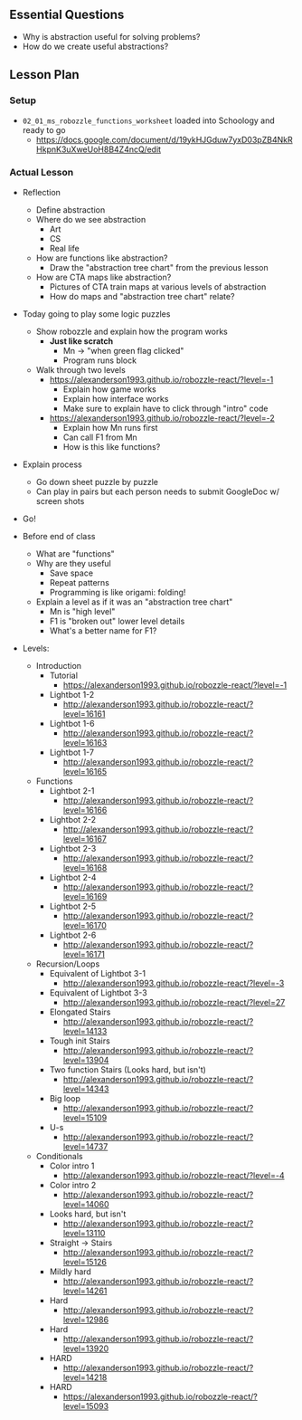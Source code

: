 ## Essential Questions

- Why is abstraction useful for solving problems?
- How do we create useful abstractions?

## Lesson Plan

### Setup

- `02_01_ms_robozzle_functions_worksheet` loaded into Schoology and ready to go
    - https://docs.google.com/document/d/19ykHJGduw7yxD03pZB4NkRHkpnK3uXweUoH8B4Z4ncQ/edit

### Actual Lesson

- Reflection
    - Define abstraction
    - Where do we see abstraction
        - Art
        - CS
        - Real life
    - How are functions like abstraction?
        - Draw the "abstraction tree chart" from the previous lesson
    - How are CTA maps like abstraction?
        - Pictures of CTA train maps at various levels of abstraction
        - How do maps and "abstraction tree chart" relate?
- Today going to play some logic puzzles
    - Show robozzle and explain how the program works
        - **Just like scratch**
            - Mn -> "when green flag clicked"
            - Program runs block 
    - Walk through two levels
        - https://alexanderson1993.github.io/robozzle-react/?level=-1
            - Explain how game works
            - Explain how interface works
            - Make sure to explain have to click through "intro" code
        - https://alexanderson1993.github.io/robozzle-react/?level=-2
            - Explain how Mn runs first
            - Can call F1 from Mn
            - How is this like functions?
- Explain process
    - Go down sheet puzzle by puzzle
    - Can play in pairs but each person needs to submit GoogleDoc w/ screen shots
- Go!
- Before end of class
    - What are "functions"
    - Why are they useful
        - Save space
        - Repeat patterns
        - Programming is like origami: folding!
    - Explain a level as if it was an "abstraction tree chart"
        - Mn is "high level"
        - F1 is "broken out" lower level details
        - What's a better name for F1?

- Levels:
    - Introduction
        - Tutorial
            - https://alexanderson1993.github.io/robozzle-react/?level=-1
        - Lightbot 1-2
            - http://alexanderson1993.github.io/robozzle-react/?level=16161
        - Lightbot 1-6
            - http://alexanderson1993.github.io/robozzle-react/?level=16163
        - Lightbot 1-7
            - http://alexanderson1993.github.io/robozzle-react/?level=16165
    - Functions
        - Lightbot 2-1
            - http://alexanderson1993.github.io/robozzle-react/?level=16166
        - Lightbot 2-2
            - http://alexanderson1993.github.io/robozzle-react/?level=16167
        - Lightbot 2-3
            - http://alexanderson1993.github.io/robozzle-react/?level=16168
        - Lightbot 2-4
            - http://alexanderson1993.github.io/robozzle-react/?level=16169
        - Lightbot 2-5
            - http://alexanderson1993.github.io/robozzle-react/?level=16170
        - Lightbot 2-6
            - http://alexanderson1993.github.io/robozzle-react/?level=16171
    - Recursion/Loops
        - Equivalent of Lightbot 3-1
            - http://alexanderson1993.github.io/robozzle-react/?level=-3
        - Equivalent of Lightbot 3-3
            - http://alexanderson1993.github.io/robozzle-react/?level=27
        - Elongated Stairs
            - http://alexanderson1993.github.io/robozzle-react/?level=14133
        - Tough init Stairs
            - http://alexanderson1993.github.io/robozzle-react/?level=13904
        - Two function Stairs (Looks hard, but isn't)
            - http://alexanderson1993.github.io/robozzle-react/?level=14343
        - Big loop
            - http://alexanderson1993.github.io/robozzle-react/?level=15109
        - U-s
            - http://alexanderson1993.github.io/robozzle-react/?level=14737
    - Conditionals
        - Color intro 1
            - http://alexanderson1993.github.io/robozzle-react/?level=-4
        - Color intro 2
            - http://alexanderson1993.github.io/robozzle-react/?level=14060
        - Looks hard, but isn't
            - http://alexanderson1993.github.io/robozzle-react/?level=13110
        - Straight -> Stairs
            - http://alexanderson1993.github.io/robozzle-react/?level=15126
        - Mildly hard
            - http://alexanderson1993.github.io/robozzle-react/?level=14261
        - Hard
            - http://alexanderson1993.github.io/robozzle-react/?level=12986
        - Hard
            - http://alexanderson1993.github.io/robozzle-react/?level=13920
        - HARD
            - http://alexanderson1993.github.io/robozzle-react/?level=14218
        - HARD
            - https://alexanderson1993.github.io/robozzle-react/?level=15093
